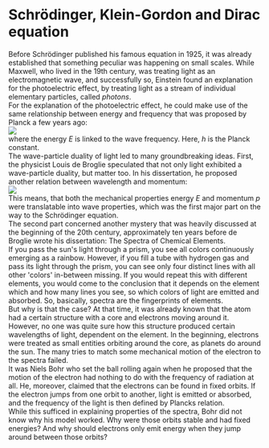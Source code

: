 # Schrödinger, Klein-Gordon and Dirac equation
Before Schrödinger published his famous equation in 1925, it was already established that something peculiar was happening on small scales. 
While Maxwell, who lived in the 19th century, was treating light as an electromagnetic wave, and successfully so, Einstein found an explanation for the photoelectric effect, 
by treating light as a stream of individual elementary particles, called *photons*.<br> 
For the explanation of the photoelectric effect, he could make use of the same relationship between energy and frequency that was 
proposed by Planck a few years ago:<br> <img src="https://render.githubusercontent.com/render/math?math=E%3Dh%5Cnu"><br>
where the energy *E* is linked to the wave frequency. Here, *h* is the Planck constant.<br>
The wave-particle duality of light led to many groundbreaking ideas. 
First, the physicist Louis de Broglie speculated that not only light exhibited a wave-particle duality, 
but matter too. In his dissertation, he proposed another relation between wavelength and momentum: <br><img src="https://render.githubusercontent.com/render/math?math=%5Clambda%3D%5Cfrac%7Bh%7D%7Bp%7D">
<br>
This means, that both the mechanical properties energy *E* and momentum *p* were translatable into wave properties, which was the first major part on the way to the 
Schrödinger equation.<br>
The second part concerned another mystery that was heavily discussed at the beginning of the 20th century, approximately ten years before de Broglie wrote his dissertation: 
The Spectra of Chemical Elements. <br>
If you pass the sun's light through a prism, you see all colors continuously emerging as a rainbow. However, if you fill a tube with hydrogen gas and pass its 
light through the prism, you can see only four distinct lines with all other 'colors' in-between missing. If you would repeat this with different elements, 
you would come to the conclusion that it depends on the element which and how many lines you see, so which colors of light are emitted and absorbed. 
So, basically, spectra are the fingerprints of elements. <br> But why is that the case? At that time, it was already known that the atom had a certain 
structure with a core and electrons moving around it. However, no one was quite sure how this structure produced certain wavelengths of light, 
dependent on the element. In the beginning, electrons were treated as small entities orbiting around the core, as planets do around the sun.
The many tries to match some mechanical motion of the electron to the spectra failed.<br> It was Niels Bohr who set the ball rolling again when he proposed 
that the motion of the electron had nothing to do with the frequency of radiation at all. He, moreover, claimed that the electrons can be found in fixed orbits. 
If the electron jumps from one orbit to another, light is emitted or absorbed, and the frequency of the light is then defined by Plancks relation.<br>
While this sufficed in explaining properties of the spectra, Bohr did not know why his model worked. Why were those orbits stable and had fixed energies? 
And why should electrons only emit energy when they jump around between those orbits?
